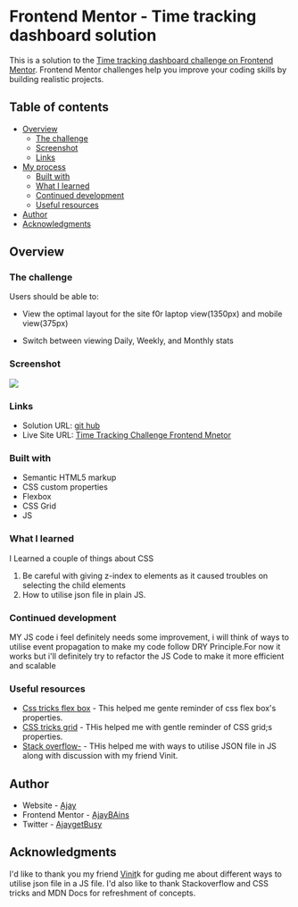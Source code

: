 # Frontend Mentor - Time tracking dashboard solution

This is a solution to the [Time tracking dashboard challenge on Frontend Mentor](https://www.frontendmentor.io/challenges/time-tracking-dashboard-UIQ7167Jw). Frontend Mentor challenges help you improve your coding skills by building realistic projects.

## Table of contents

- [Overview](#overview)
  - [The challenge](#the-challenge)
  - [Screenshot](#screenshot)
  - [Links](#links)
- [My process](#my-process)
  - [Built with](#built-with)
  - [What I learned](#what-i-learned)
  - [Continued development](#continued-development)
  - [Useful resources](#useful-resources)
- [Author](#author)
- [Acknowledgments](#acknowledgments)

## Overview

### The challenge

Users should be able to:

- View the optimal layout for the site f0r laptop view(1350px) and mobile view(375px)

- Switch between viewing Daily, Weekly, and Monthly stats

### Screenshot

![](./)

### Links

- Solution URL: [git hub](https://github.com/AjayBains/frontendmento-time-tracking)
- Live Site URL: [Time Tracking Challenge Frontend Mnetor](https://frontendmentor-time-tracking.netlify.app/)

### Built with

- Semantic HTML5 markup
- CSS custom properties
- Flexbox
- CSS Grid
- JS

### What I learned

I Learned a couple of things about CSS

1. Be careful with giving z-index to elements as it caused troubles on selecting the child elements
2. How to utilise json file in plain JS.

### Continued development

MY JS code i feel definitely needs some improvement, i will think of ways to utilise event propagation to make my code follow DRY Principle.For now it works but i'll definitely try to refactor the JS Code to make it more efficient and scalable

### Useful resources

- [Css tricks flex box](https://css-tricks.com/snippets/css/a-guide-to-flexbox/) - This helped me gente reminder of css flex box's properties.
- [CSS tricks grid](https://css-tricks.com/snippets/css/complete-guide-grid/) - THis helped me with gentle reminder of CSS grid;s properties.
- [Stack overflow-](https://stackoverflow.com/questions/19706046/how-to-read-an-external-local-json-file-in-javascript) - THis helped me with ways to utilise JSON file in JS along with discussion with my friend Vinit.

## Author

- Website - [Ajay](https://ajaybains.netlify.app/)
- Frontend Mentor - [AjayBAins](https://www.frontendmentor.io/profile/AjayBains)
- Twitter - [AjaygetBusy](https://twitter.com/Ajaygetbusy)

## Acknowledgments

I'd like to thank you my friend [Vinit](https://twitter.com/LearnerVinit)k for guding me about different ways to utilise json file in a JS file.
I'd also like to thank Stackoverflow and CSS tricks and MDN Docs for refreshment of concepts.
